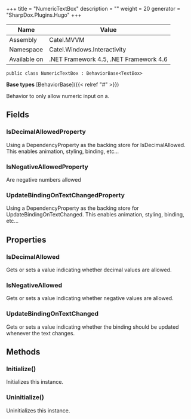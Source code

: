 

+++
title = "NumericTextBox" 
description = ""
weight = 20
generator = "SharpDox.Plugins.Hugo"
+++

Name|Value
---|---
Assembly|Catel.MVVM
Namespace|Catel.Windows.Interactivity
Available on|.NET Framework 4.5, .NET Framework 4.6

```
public class NumericTextBox : BehaviorBase<TextBox>
```

**Base types**
[BehaviorBase]({{< relref "#" >}})

Behavior to only allow numeric input on a.

## Fields

### IsDecimalAllowedProperty

Using a DependencyProperty as the backing store for IsDecimalAllowed. This enables animation, styling, binding, etc...

### IsNegativeAllowedProperty

Are negative numbers allowed

### UpdateBindingOnTextChangedProperty

Using a DependencyProperty as the backing store for UpdateBindingOnTextChanged. This enables animation, styling, binding, etc...

## Properties

### IsDecimalAllowed

Gets or sets a value indicating whether decimal values are allowed.

### IsNegativeAllowed

Gets or sets a value indicating whether negative values are allowed.

### UpdateBindingOnTextChanged

Gets or sets a value indicating whether the binding should be updated whenever the text changes.

## Methods

### Initialize()

Initializes this instance.

### Uninitialize()

Uninitializes this instance.

